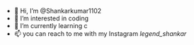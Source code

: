 - 👋 Hi, I’m @Shankarkumar1102
- 👀 I’m interested in coding 
- 🌱 I’m currently learning c
- 📫 you can reach to me with my Instagram _legend_shankar_

<!---
Shankarkumar1102/Shankarkumar1102 is a ✨ special ✨ repository because its `README.md` (this file) appears on your GitHub profile.
You can click the Preview link to take a look at your changes.
--->
